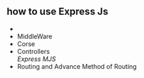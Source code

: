 <h2>how to use Express Js</h2>

<ul>
  <li><Express JS/li>
    <li>MiddleWare</li>
    <li>Corse</li>
    <li>Controllers</li>
    <i>Express MJS</i>
    <li>Routing and Advance Method of Routing</li>
</ul>
